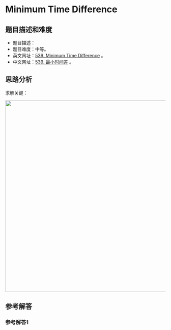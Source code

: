 # Minimum Time Difference

## 题目描述和难度
+ 题目描述：
+ 题目难度：中等。
+ 英文网址：[539. Minimum Time Difference](https://leetcode.com/problems/minimum-time-difference/description/)  。
+ 中文网址：[539. 最小时间差](https://leetcode-cn.com/problems/minimum-time-difference/description/)  。
## 思路分析
求解关键：

<img src="https://liweiwei1419.github.io/images/leetcode-solution/" width="600">

## 参考解答
### 参考解答1

```java

```